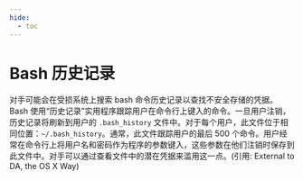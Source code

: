```yaml
---
hide:
  - toc
---
```


# Bash 历史记录

对手可能会在受损系统上搜索 bash 命令历史记录以查找不安全存储的凭据。Bash 使用“历史记录”实用程序跟踪用户在命令行上键入的命令。一旦用户注销，历史记录将刷新到用户的 <code>.bash_history</code> 文件中。对于每个用户，此文件位于相同位置：<code>~/.bash_history</code>。通常，此文件跟踪用户的最后 500 个命令。用户经常在命令行上将用户名和密码作为程序的参数键入，这些参数在他们注销时保存到此文件中。对手可以通过查看文件中的潜在凭据来滥用这一点。(引用: External to DA, the OS X Way)
